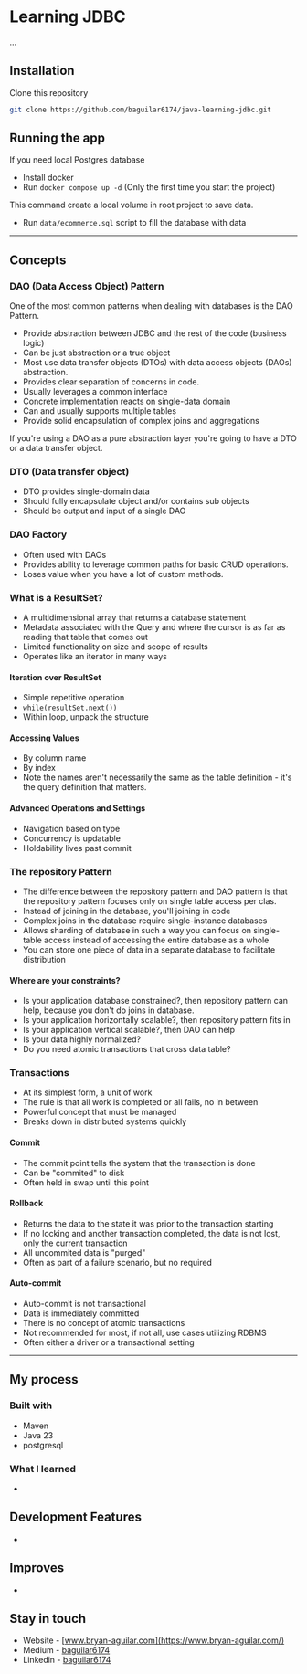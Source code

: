 # Learning JDBC

...

## Installation

Clone this repository

```bash
git clone https://github.com/baguilar6174/java-learning-jdbc.git
```

## Running the app

If you need local Postgres database

- Install docker
- Run `docker compose up -d` (Only the first time you start the project)

This command create a local volume in root project to save data.

- Run `data/ecommerce.sql` script to fill the database with data

---

## Concepts

### DAO (Data Access Object) Pattern

One of the most common patterns when dealing with databases is the DAO Pattern. 

- Provide abstraction between JDBC and the rest of the code (business logic)
- Can be just abstraction or a true object
- Most use data transfer objects (DTOs) with data access objects (DAOs) abstraction.
- Provides clear separation of concerns in code.
- Usually leverages a common interface
- Concrete implementation reacts on single-data domain
- Can and usually supports multiple tables
- Provide solid encapsulation of complex joins and aggregations

If you're using a DAO as a pure abstraction layer you're going to have a DTO or a data transfer object.

### DTO (Data transfer object)

- DTO provides single-domain data
- Should fully encapsulate object and/or contains sub objects
- Should be output and input of a single DAO

### DAO Factory

- Often used with DAOs
- Provides ability to leverage common paths for basic CRUD operations.
- Loses value when you have a lot of custom methods.

### What is a ResultSet?

- A multidimensional array that returns a database statement
- Metadata associated with the Query and where the cursor is as far as reading that table that comes out
- Limited functionality on size and scope of results
- Operates like an iterator in many ways

#### Iteration over ResultSet

- Simple repetitive operation
- `while(resultSet.next())`
- Within loop, unpack the structure

#### Accessing Values

- By column name
- By index
- Note the names aren't necessarily the same as the table definition - it's the query definition that matters.

#### Advanced Operations and Settings

- Navigation based on type
- Concurrency is updatable
- Holdability lives past commit

### The repository Pattern

- The difference between the repository pattern and DAO pattern is that the repository pattern focuses only on single table access per clas.
- Instead of joining in the database, you'll joining in code
- Complex joins in the database require single-instance databases
- Allows sharding of database in such a way you can focus on single-table access instead of accessing the entire database as a whole
- You can store one piece of data in a separate database to facilitate distribution

#### Where are your constraints?

- Is your application database constrained?, then repository pattern can help, because you don't do joins in database.
- Is your application horizontally scalable?, then repository pattern fits in
- Is your application vertical scalable?, then DAO can help
- Is your data highly normalized?
- Do you need atomic transactions that cross data table?

### Transactions

- At its simplest form, a unit of work
- The rule is that all work is completed or all fails, no in between
- Powerful concept that must be managed
- Breaks down in distributed systems quickly

#### Commit

- The commit point tells the system that the transaction is done
- Can be "commited" to disk
- Often held in swap until this point

#### Rollback

- Returns the data to the state it was prior to the transaction starting
- If no locking and another transaction completed, the data is not lost, only the current transaction
- All uncommited data is "purged"
- Often as part of a failure scenario, but no required

#### Auto-commit

- Auto-commit is not transactional
- Data is immediately committed
- There is no concept of atomic transactions
- Not recommended for most, if not all, use cases utilizing RDBMS
- Often either a driver or a transactional setting

---

## My process

### Built with

- Maven
- Java 23
- postgresql

### What I learned

- 

## Development Features

- 

## Improves

- 

## Stay in touch

- Website - [www.bryan-aguilar.com](https://www.bryan-aguilar.com/)
- Medium - [baguilar6174](https://baguilar6174.medium.com/)
- Linkedin - [baguilar6174](https://www.linkedin.com/in/baguilar6174)

